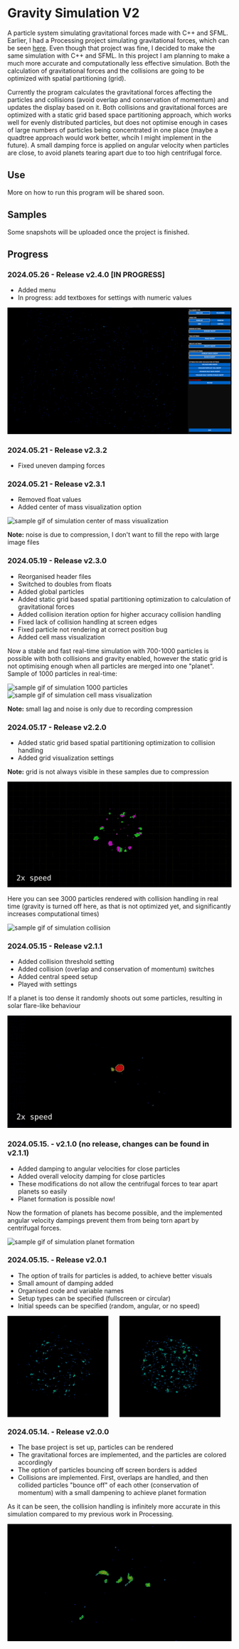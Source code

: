 # Gravity Simulation V2

A particle system simulating gravitational forces made with C++ and SFML. Earlier, I had a Processing project simulating gravitational forces, which can be seen [here](https://github.com/balintjanik/gravity_simulation). Even though that project was fine, I decided to make the same simulation with C++ and SFML. In this project I am planning to make a much more accurate and computationally less effective simulation. Both the calculation of gravitational forces and the collisions are going to be optimized with spatial partitioning (grid).

Currently the program calculates the gravitational forces affecting the particles and collisions (avoid overlap and conservation of momentum) and updates the display based on it. Both collisions and gravitational forces are optimized with a static grid based space partitioning approach, which works well for evenly distributed particles, but does not optimise enough in cases of large numbers of particles being concentrated in one place (maybe a quadtree approach would work better, whcih I might implement in the future). A small damping force is applied on angular velocity when particles are close, to avoid planets tearing apart due to too high centrifugal force.

## Use
More on how to run this program will be shared soon.

## Samples
Some snapshots will be uploaded once the project is finished.

## Progress

### 2024.05.26 - Release v2.4.0 [IN PROGRESS]
 - Added menu
 - In progress: add textboxes for settings with numeric values
 
<img src="data/sample_v2.4.0.png" alt="screenshot of menu">

### 2024.05.21 - Release v2.3.2
 - Fixed uneven damping forces

### 2024.05.21 - Release v2.3.1
 - Removed float values
 - Added center of mass visualization option

<img src="data/sample_v2.3.1_1_com_visualization_cropped.gif" alt="sample gif of simulation center of mass visualization">

**Note:** noise is due to compression, I don't want to fill the repo with large image files

### 2024.05.19 - Release v2.3.0
 - Reorganised header files
 - Switched to doubles from floats
 - Added global particles
 - Added static grid based spatial partitioning optimization to calculation of gravitational forces
 - Added collision iteration option for higher accuracy collision handling
 - Fixed lack of collision handling at screen edges
 - Fixed particle not rendering at correct position bug
 - Added cell mass visualization

Now a stable and fast real-time simulation with 700-1000 particles is possible with both collisions and gravity enabled, however the static grid is not optimising enough when all particles are merged into one "planet". Sample of 1000 particles in real-time:

<img src="data/sample_v2.3.0_1_cropped.gif" alt="sample gif of simulation 1000 particles">

<img src="data/sample_v2.3.0_2_cellmass_visualization_cropped_2.gif" alt="sample gif of simulation cell mass visualization">

**Note:** small lag and noise is only due to recording compression


### 2024.05.17 - Release v2.2.0
 - Added static grid based spatial partitioning optimization to collision handling
 - Added grid visualization settings

**Note:** grid is not always visible in these samples due to compression

<img src="data/sample_v2.2.0_1_gridvisuals_cropped.gif" alt="sample gif of simulation grid visualisation">

Here you can see 3000 particles rendered with collision handling in real time (gravity is turned off here, as that is not optimized yet, and significantly increases computational times)

<img src="data/sample_v2.2.0_2_collision_cropped_2.gif" alt="sample gif of simulation collision">

### 2024.05.15 - Release v2.1.1
 - Added collision threshold setting
 - Added collision (overlap and conservation of momentum) switches
 - Added central speed setup
 - Played with settings

If a planet is too dense it randomly shoots out some particles, resulting in solar flare-like behaviour

<img src="data/sample_v2.1.1_1_solarflare_cropped.gif" alt="sample gif of simulation solar flare">

### 2024.05.15. - v2.1.0 (no release, changes can be found in v2.1.1)
 - Added damping to angular velocities for close particles
 - Added overall velocity damping for close particles
 - These modifications do not allow the centrifugal forces to tear apart planets so easily
 - Planet formation is possible now!

Now the formation of planets has become possible, and the implemented angular velocity dampings prevent them from being torn apart by centrifugal forces.

<img src="data/sample_v2.1.0_1_planet_cropped.gif" alt="sample gif of simulation planet formation">

### 2024.05.15. - Release v2.0.1
 - The option of trails for particles is added, to achieve better visuals
 - Small amount of damping added
 - Organised code and variable names
 - Setup types can be specified (fullscreen or circular)
 - Initial speeds can be specified (random, angular, or no speed)

<div style="display: flex;">
    <img src="data/sample_v2.0.1_circular_1.png" alt="sample image of simulation circular setup" style="width: 45%; margin-right: 5%;">
    <img src="data/sample_v2.0.1_circular_2.png" alt="sample image of simulation circular setup" style="width: 45%;">
</div>

### 2024.05.14. - Release v2.0.0
 - The base project is set up, particles can be rendered
 - The gravitational forces are implemented, and the particles are colored accordingly
 - The option of particles bouncing off screen borders is added
 - Collisions are implemented. First, overlaps are handled, and then collided particles "bounce off" of each other (conservation of momentum) with a small dampening to achieve planet formation

As it can be seen, the collision handling is infinitely more accurate in this simulation compared to my previous work in Processing.

<img src="data/sample_v2.0.1_2_cropped.gif" alt="sample gif of simulation">
